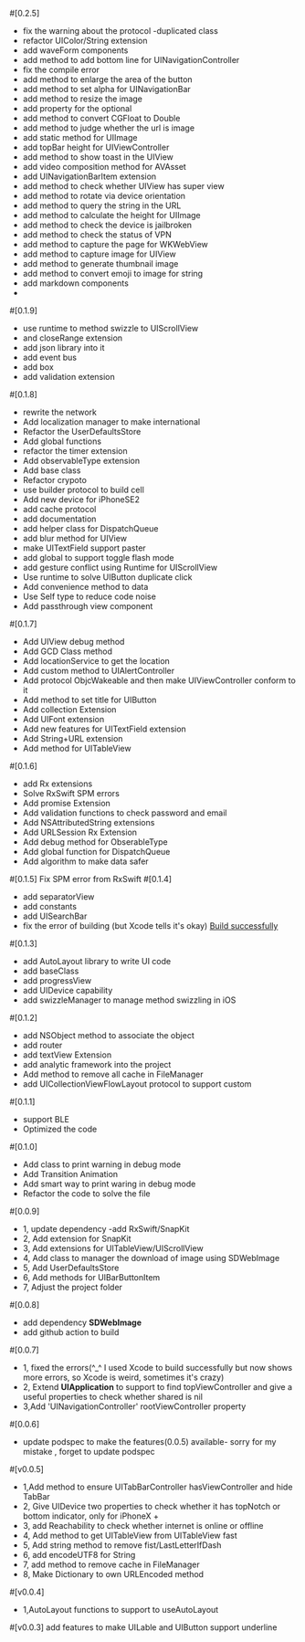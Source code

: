 #[0.2.5]
* fix the warning about the protocol -duplicated class
* refactor  UIColor/String extension
* add waveForm components
* add method to add bottom line for UINavigationController
* fix the compile error 
* add method to enlarge the area of the button 
* add method to set alpha for UINavigationBar
* add method to resize the image
* add property for the optional
* add method to convert CGFloat to Double
* add method to judge whether the url is image
* add static method for UIImage
* add topBar height for UIViewController
* add method to show toast in the UIView 
* add video composition method for AVAsset
* add UINavigationBarItem extension
* add method to check whether UIView has super view 
* add method to rotate via device orientation 
* add method to query the string in the URL
* add method to calculate the height for UIImage
* add method to check the device is jailbroken
* add method to check the status of VPN
* add method to capture the page for WKWebView
* add method to capture image for UIView
* add method to generate thumbnail image
* add method to convert emoji to image for string 
* add markdown components
* 
#[0.1.9]
* use runtime to method swizzle to UIScrollView
* and closeRange extension
* add json library into it
* add event bus
* add box 
* add validation extension


#[0.1.8]
* rewrite the network 
* Add localization manager to make international 
* Refactor the UserDefaultsStore
* Add global functions
* refactor the timer extension
* Add observableType extension
* Add base class
* Refactor crypoto
* use builder protocol to build cell
* Add new device for iPhoneSE2
* add cache protocol 
* add documentation
* add helper class for DispatchQueue
* add blur method for UIView
* make UITextField support paster
* add global to support toggle flash mode
* add gesture conflict using Runtime for UIScrollView
* Use runtime to solve UIButton duplicate click 
* Add convenience method to data
* Use Self type to reduce code noise
* Add passthrough view component


#[0.1.7]
* Add UIView debug method 
* Add GCD Class method 
* Add locationService to get the location
* Add custom method to UIAlertController
* Add protocol ObjcWakeable and then make UIViewController conform to it 
* Add method to set title for UIButton
* Add collection Extension
* Add UIFont extension
* Add new features for UITextField extension
* Add String+URL extension
* Add method for UITableView



#[0.1.6]
* add Rx extensions
* Solve RxSwift SPM errors 
*  Add promise Extension
*  Add validation functions to check password and email
*  Add NSAttributedString extensions
*  Add URLSession Rx Extension
*  Add debug method for ObserableType
*  Add global function for DispatchQueue
*  Add algorithm to make data safer


#[0.1.5]
Fix SPM error from RxSwift
#[0.1.4]
* add separatorView
* add constants 
* add UISearchBar
* fix the error of building (but Xcode tells it's okay)
[Build successfully](https://user-images.githubusercontent.com/13824297/77625025-c7afbe00-6f7d-11ea-830e-05f1424aaece.png)
![]()


#[0.1.3]
* add AutoLayout library to write UI code 
* add baseClass 
* add progressView
* add  UIDevice capability 
* add swizzleManager to manage method swizzling in iOS


#[0.1.2]
* add NSObject method to associate the object 
* add router 
* add textView Extension 
* add analytic framework into the  project
* Add method to remove all cache in FileManager
*  add UICollectionViewFlowLayout protocol to support custom



#[0.1.1]
* support BLE
* Optimized the code 


#[0.1.0]
* Add class to print warning in debug mode
* Add Transition Animation 
* Add smart way to print waring in debug mode
* Refactor the code to solve the file 

#[0.0.9]
* 1, update dependency -add RxSwift/SnapKit
* 2, Add extension for SnapKit
* 3, Add extensions for UITableView/UIScrollView
* 4, Add class to manager the download of image using SDWebImage
* 5, Add UserDefaultsStore
* 6, Add methods for UIBarButtonItem
* 7, Adjust the project folder

#[0.0.8]
* add dependency **SDWebImage**
* add github action to build

#[0.0.7]
* 1, fixed the errors(^_^ I used Xcode to build successfully but now shows more errors, so Xcode is weird, sometimes it's crazy)
* 2, Extend **UIApplication** to support to find topViewController and give a useful properties to check whether shared is nil 
* 3,Add 'UINavigationController' rootViewController property

#[0.0.6]
* update podspec to make the features(0.0.5) available- sorry for my mistake , forget to update podspec 

#[v0.0.5]
* 1,Add method to ensure UITabBarController hasViewController and hide TabBar
* 2, Give UIDevice two properties to check whether it has topNotch or bottom indicator, only for iPhoneX +
* 3, add Reachability to check whether internet is online or offline
* 4, Add method to get UITableView from UITableView fast
* 5, Add string method to remove fist/LastLetterIfDash
* 6, add encodeUTF8 for String 
* 7, add method to remove cache in FileManager
* 8, Make Dictionary to own URLEncoded method 

#[v0.0.4]
* 1,AutoLayout functions to support to useAutoLayout


#[v0.0.3]
add features to make UILable and UIButton support underline


